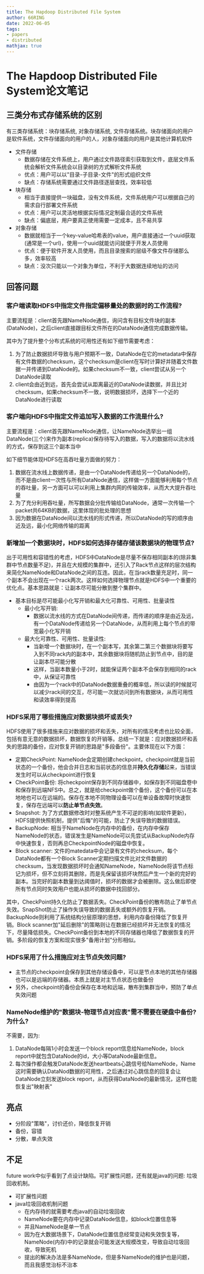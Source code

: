 ```yaml
---
title: The Hapdoop Distributed File System
author: 66RING
date: 2022-06-05
tags: 
- papers
- distributed
mathjax: true
---
```


# The Hapdoop Distributed File System论文笔记

## 三类分布式存储系统的区别

有三类存储系统：块存储系统, 对象存储系统, 文件存储系统。块存储面向的用户是软件系统，文件存储面向的用户的人，对象存储面向的用户是其他计算机软件

- 文件存储
	* 数据存储在文件系统上，用户通过文件路径索引获取到文件，底层文件系统会解析文件系统会以目录树的方式解析文件系统
	* 优点：用户可以以"目录-子目录-文件"的形式组织文件
	* 缺点：存储系统需要通过文件路径逐层查找，效率较低
- 块存储
	* 相当于直接提供一块磁盘，没有文件系统，文件系统用户可以根据自己的需求自行部署文件系统
	* 优点：用户可以灵活地根据实际情况定制最合适的文件系统
	* 缺点：偏底层，用户要真正使用需要一定成本，且不易共享
- 对象存储
	* 数据就相当于一个key-value哈希表的value，用户直接通过一个uuid获取(通常是一个url)，使用一个uuid就能访问就便于开发人员使用
	* 优点：便于软件开发人员使用，而且目录搜索的层级不像文件存储那么多，效率较高
	* 缺点：没次只能以一个对象为单位，不利于大数据连续地址的访问


## 回答问题

###  客户端读取HDFS中指定文件指定偏移量处的数据时的工作流程?

主要流程是：client首先跟NameNode通信，询问含有目标文件块的副本(DataNode)，之后client直接跟目标文件所在的DataNode通信完成数据传输。

其中为了提升整个分布式系统的可用性还有如下细节需要考虑：

1. 为了防止数据损坏导致与用户预期不一致，DataNode在它的metadata中保存有文件数据的checksum，这个checksum是client在写时计算好并随着文件数据一并传递到DataNode的。如果checksum不一致，client尝试从另一个DataNode读取
2. client会由近到远，首先会尝试从距离最近的DataNode读数据，并且比对checksum，如果checksum不一致，说明数据损坏，选择下一个近的DataNode进行读取


###  客户端向HDFS中指定文件追加写入数据的工作流是什么?

主要流程是：client首先跟NameNode通信，让NameNode选举出一组DataNode(三个)来作为副本(replica)保存待写入的数据，写入的数据将以流水线的方式，保存到这三个副本当中

如下细节能体现HDFS在高吞吐量方面做的努力：

1. 数据在流水线上数据传递，是由一个DataNode传递给另一个DataNode的，而不是由client一次性与所有DataNode通信，这样做一方面能够利用每个节点的吞吐量，另一方面可以可以利用上集群内网的传输效率，从而大大提升吞吐量
2. 为了充分利用吞吐量，所写数据会分批传输给DataNode，通常一次传输一个packet共64KB的数据，这里体现的批处理的思想
3. 因为数据在DataNode间以流水线的形式传递，所以DataNode的写的顺序由近及远，最小化网络传输的距离

### 新增加一个数据块时，HDFS如何选择存储存储该数据块的物理节点?

出于可用性和容错性的考虑，HDFS中DataNode是尽量不保存相同副本的(除非集群中节点数量不足)，并且在大规模的集群中，还引入了Rack节点这样的层次结构来简化NameNode和DataNode之间的互连。因此，在当rack数量充足时，同一个副本不会出现在一个rack两次。这样如何选择物理节点就是HDFS中一个重要的优化点。基本思路就是：让副本尽可能分散到整个集群中。

- 基本目标是尽可能最小化写开销和最大化可靠性、可用性、批量读性
	* 最小化写开销: 
		+ 数据以流水线的方式在DataNode间传递，而传递的顺序是由近及远，有一个DataNode传递给另一个DataNode，从而利用上每个节点的带宽最小化写开销
	* 最大化可靠性、可用性、批量读性:
		+ 当新增一个数据块时，在一个副本写，其余第二第三个数据块将要写入到不同rack内的副本中，其余数据块将随机防止到节点中，目的是让副本尽可能分散
		+ 这样，当副本数量小于2时，就能保证两个副本不会保存到相同的rack中，从保证可靠性
		+ 由因为一个rack中的DataNode数据重叠的概率低，所以读的时候就可以减少rack间的交互，尽可能一次就访问到所有数据块，从而可用性和读效率得到提高


### HDFS采用了哪些措施应对数据块损坏或丢失?

HDFS使用了很多措施来应对数据的损坏和丢失，对所有的情况考虑也比较全面，包括有意无意的数据损坏，数据恢复的开销等。总结一下就是：应对数据损坏和丢失的思路的备份，应对恢复开销的思路是"多段备份"。主要体现在以下方面：

- 定期CheckPoint: NameNode会定期创建checkpoint，checkpoint就是当前状态的一个备份，他会合并日志和当前状态的信息并**持久化存储**起来，当错误发生时可以从checkpoint进行恢复
- CheckPoint备份: 将checkpoint保存到不同存储器中，如保存到不同磁盘卷中和保存到远端NFS中。总之，就是给checkpoint做个备份，这个备份可以在本地地也可以在远端的。保存在本地不同物理设备可以在单设备故障时快速恢复，保存在远端可以**防止单节点失效**。
- Snapshot: 为了方式数据修改时对整系统产生不可逆的影响(如软件更新)，HDFS提供快照机制，提供"后悔"的可能，防止了失误导致的数据错误。
- BackupNode: 相当于NameNode在内存中的备份，在内存中保存NameNode的状态，错误发生是NameNode可以先尝试从BackupNode内存中快速恢复，否则再总CheckpointNode的磁盘中恢复。
- Block scanner: 文件的matedata中会记录有文件的checksum，每个DataNode都有一个Block Scanner定期扫描文件比对文件数据的checksum，当发现数据损坏时会通知NameNode，NameNode将该节点标记为损坏，但不立刻将其删除，而是先保留该损坏块然后产生一个新的完好的副本。当完好的副本数量到达阈值时，损坏的数据才会被删除。这么做后即使所有节点同时失效用户也能从损坏的数据中找回部分。

其中，CheckPoint持久化防止了数据丢失。CheckPoint备份的散布防止了单节点失效。SnapShot防止了操作失误导致的数据丢失或额外的恢复开销。BackupNode则利用了系统结构分层原理的思想，利用内存备份降低了恢复开销。Block scanner加"延后删除"的策略则让在数据已经损坏并无法恢复的情况下，尽量降低损失。CheckPoint备份到本地的不同存储器也降低了数据恢复的开销。多阶段的恢复方案和现实很多"备用计划"分形相似。


### HDFS采用了什么措施应对主节点失效问题?

- 主节点的checkpoint会保存到其他存储设备中，可以是节点本地的其他存储器也可以是远端的存储器。本质上就是对主节点状态也做备份
- 另外，checkpoint的备份会保存在本地和远端，散布到集群当中，预防了单点失效问题


###  NameNode维护的"数据块-物理节点对应表"需不需要在硬盘中备份?为什么?

不需要，因为:

1. DataNode每隔1小时会发送一个block report信息给NameNode，block report中就包含DataNode的id，大小等DataNode最新信息。
2. 每次操作都会触发DataNode发送heartbeats心跳信号给NameNode，Name这时需要确认DataNod数据的可用性，之后通过对心跳信息的回复会让DataNode立刻发送block report，从而获得DataNode的最新情况，这样也能恢复出"映射表"


## 亮点

- 分阶段"策略"，讨价还价，降低恢复开销
- 备份，容错
- 分散，单点失效


## 不足

future work中似乎看到了点设计缺陷。可扩展性问题，还有就是java的问题: 垃圾回收机制。

- 可扩展性问题
- java垃圾回收机制问题
	* 在内存待的就需要考虑java的自动垃圾回收
	* NameNode要在内存中记录DataNode信息，如block位置信息等
	* 并且NameNode是单一节点
	* 因为在大数据场景下，DataNode位置信息经常变动和失效恢复等，NameNode(内存)中的记录就会可能发送大规模改变，导致自动垃圾回收，导致死机
	* 提出的解决办法是多NameNode，但是多NameNode的维护也是问题，而且我感觉治标不治本




